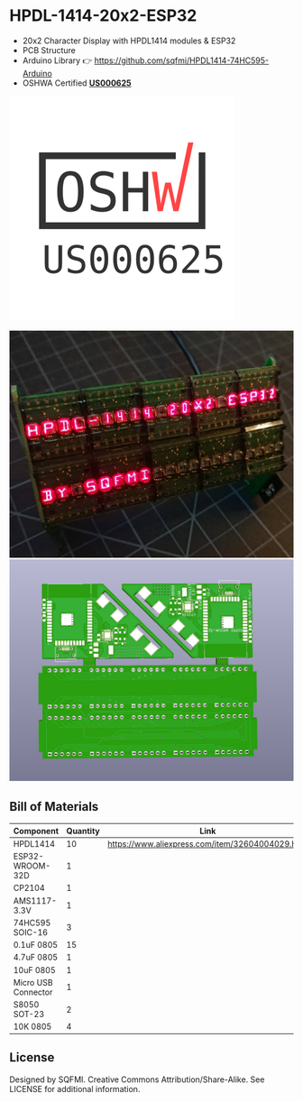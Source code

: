 # HPDL-1414-20x2-ESP32
- 20x2 Character Display with HPDL1414 modules &amp; ESP32
- PCB Structure
- Arduino Library 👉 https://github.com/sqfmi/HPDL1414-74HC595-Arduino
- OSHWA Certified [**US000625**](https://certification.oshwa.org/us000625.html)

![OSHWA US000625](images/OSHWA-certified.svg)

![HPDL1414-ESP32](images/HPDL1414-ESP32.jpg)
![PCB](images/HPDL1414-ESP32-PCB.jpg)

## Bill of Materials
| Component           | Quantity | Link                                             |
|---------------------|----------|--------------------------------------------------|
| HPDL1414            | 10       | https://www.aliexpress.com/item/32604004029.html |
| ESP32-WROOM-32D     | 1        |                                                  |
| CP2104              | 1        |                                                  |
| AMS1117-3.3V        | 1        |                                                  |
| 74HC595 SOIC-16     | 3        |                                                  |
| 0.1uF 0805          | 15       |                                                  |
| 4.7uF 0805          | 1        |                                                  |
| 10uF 0805           | 1        |                                                  |
| Micro USB Connector | 1        |                                                  |
| S8050 SOT-23        | 2        |                                                  |
| 10K 0805            | 4        |                                                  |

## License
Designed by SQFMI. Creative Commons Attribution/Share-Alike. See LICENSE for additional information.
